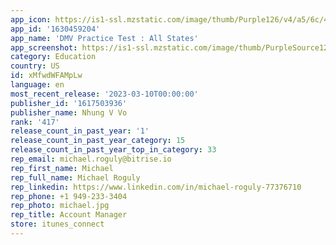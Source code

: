 ```yaml
---
app_icon: https://is1-ssl.mzstatic.com/image/thumb/Purple126/v4/a5/6c/42/a56c4212-6e9e-7a00-4133-18ec25e59ae9/AppIcon-1x_U007emarketing-0-0-0-10-0-0-85-220.png/1024x1024bb.png
app_id: '1630459204'
app_name: 'DMV Practice Test : All States'
app_screenshot: https://is1-ssl.mzstatic.com/image/thumb/PurpleSource122/v4/2b/75/a7/2b75a7d3-4844-2e0c-71e0-cd8d20cba18c/5e0cda2a-1752-437d-a123-e1bce0aca359_page-0.png/1242x2688bb.png
category: Education
country: US
id: xMfwdWFAMpLw
language: en
most_recent_release: '2023-03-10T00:00:00'
publisher_id: '1617503936'
publisher_name: Nhung V Vo
rank: '417'
release_count_in_past_year: '1'
release_count_in_past_year_category: 15
release_count_in_past_year_top_in_category: 33
rep_email: michael.roguly@bitrise.io
rep_first_name: Michael
rep_full_name: Michael Roguly
rep_linkedin: https://www.linkedin.com/in/michael-roguly-77376710
rep_phone: +1 949-233-3404
rep_photo: michael.jpg
rep_title: Account Manager
store: itunes_connect
---
```

